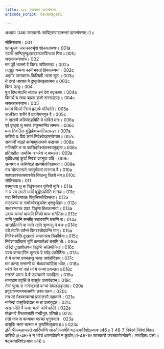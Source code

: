 ```yaml
---
title: ०४६ जरत्कारु-दारान्वेषणम्
unicode_script: devanagari

---
```



अध्यायः 046
जरत्कारोः स्वपितृसंवादानन्तरं दारान्वेषणम्॥1॥ 

सौतिरुवाच। 	001  
एतच्छ्रुत्वा जरत्कारुर्भृशं शोकपरायणः।	001a  
उवाच तान्पितॄन्दुःखाद्बाष्पसंदिग्धया गिरा॥	001c  
जरत्कारुरुवाच। 	002  
मम पूर्वे भवन्तो वै पितरः सपितामहाः।	002a  
तद्ब्रूत यन्मया कार्यं भवतां प्रियकाम्यया॥	002c  
अहमेव जरत्कारुः किल्बिषी भवतां सुतः।	003a  
ते दण्डं धारयत मे दुष्कृतेरकृतात्मनः॥	003c  
पितर ऊचुः। 	004  
पुत्र दिष्ट्याऽसि संप्राप्त इमं देशं यदृच्छया।	004a  
किमर्थं च त्वया ब्रह्मन्न कृतो दारसङ्ग्रहः॥	004c  
जरत्कारुरुवाच। 	005  
ममायं पितरो नित्यं हृद्यर्थः परिवर्तते।	005a  
ऊर्ध्वरेताः शरीरं वै प्रापयेयममुत्र वै॥	005c  
न दारान्वै करिष्येऽहमिति मे भावितं मनः।	006a  
एवं दृष्ट्वा तु भवतः शकुन्तानिव लम्बतः॥	006c  
मया निवर्तिता बुद्धिर्ब्रह्मचर्यात्पितामहाः।	007a  
करिष्ये वः प्रियं कामं निवेक्ष्येऽहमसंशयम्॥	007c  
सनाम्नीं यद्यहं कन्यामुपलप्स्ये कदाचन।	008a  
भविष्यति च या काचिद्भैक्ष्यवत्स्वयमुद्यता॥	008c  
प्रतिग्रहीता तामस्मि न भरेयं च यामहम्।	009a  
एवंविधमहं कुर्यां निवेशं प्राप्नुयां यदि। 	009c  
अन्यथा न करिष्येऽहं सत्यमेतत्पितामहाः॥ 	009e  
तत्र चोत्पत्स्यते जन्तुर्भवतां तारणाय वै।	010a  
शाश्वताश्चाव्ययाश्चैव तिष्ठन्तु पितरो मम॥	010c  
सौतिरुवाच। 	011  
एवमुक्त्वा तु स पितॄंश्चचार पृथिवी मुनिः।	011a  
न च स्म लभते भार्यां वृद्धोऽयमिति शानक॥	011c  
यदा निर्वेदमापन्नः पितृभिश्चोदिस्तथा।	012a  
तदाऽरण्यं स गत्वोच्चैश्चुक्रोश भृशदुःखितः॥	012c  
सत्वरण्यगतः प्राज्ञः पितॄणा हितकाम्यया।	013a  
उवाच कन्यां याचामि तिस्रो वाचः शनैरिमाः॥	013c  
यानि भूतानि सन्तीह स्थावराणि चराणि च।	014a  
अन्तर्हितानि वा यानि तानि शृण्वन्तु मे वचः॥	014c  
उग्रे तपसि वर्तन्तं पितरश्चोदयन्ति माम्।	015a  
निविशस्वेति दुःखार्ताः सन्तानस्य चिकीर्षया॥	015c  
निवेशायाखिलां भूमिं कन्याभैक्ष्यं चरामि भोः।	016a  
दरिद्रो दुःखशीलश्च पितृभिः सन्नियोजितः॥	016c  
यस्य कन्याऽस्ति भूतस्य ये मयेह प्रकीर्तिताः।	017a  
ते मे कन्यां प्रयच्छन्तु चरतः सर्वतोदिशम्॥	017c  
मम कन्या सनाम्नी या भैक्ष्यवच्चोदिता भवेत्।	018a  
भरेयं चैव यां नाहं तां मे कन्यां प्रयच्छत॥	018c  
ततस्ते पन्नगा ये वै जरत्कारौ समाहिताः।	019a  
तामादाय प्रवृत्तिं ते वासुकेः प्रत्यवेदयन्॥	019c  
तेषां श्रुत्वा स नागेन्द्रस्तां कन्यां समलङ्कृताम्।	020a  
प्रगृह्यारण्यमगमत्समीपं तस्य पन्नगः॥	020c  
तत्र तां भैक्ष्यवत्कन्यां प्रादात्तस्मै महात्मने।	021a  
नागेन्द्रो वासुकिर्ब्रह्मन्न स तां प्रत्यगृह्णत॥	021c  
असनामेति वै मत्वा भरणे चाविचारिते।	022a  
मोक्षभावे स्थितश्चापि मन्दीभूतः परिग्रहे॥	022c  
ततो नाम स कन्यायाः पप्रच्छ भृगुनन्दन।	023a  
वासुकिं भरणं चास्या न कुर्यामित्युवाच ह॥॥	023c  
इति श्रीमन्महाभारते आदिपर्वणि आस्तीकपर्वणि षट्चत्वारिंशोऽध्यायः॥46॥ 
1-46-7 निवेक्ष्ये निवेशं विवाहं करिष्ये॥1-46-9 न भरेयं धारणपोषणे न कुर्याम्॥1-46-19 जरत्कारौ जरत्कारोरन्वेषणे। समाहिताः यत्ताः॥ षट्चत्वारिंशोऽध्यायः॥46॥